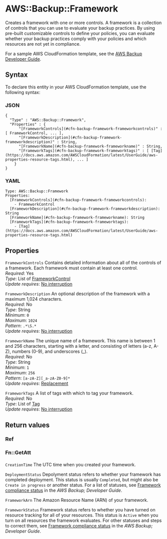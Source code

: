 # AWS::Backup::Framework<a name="aws-resource-backup-framework"></a>

Creates a framework with one or more controls\. A framework is a collection of controls that you can use to evaluate your backup practices\. By using pre\-built customizable controls to define your policies, you can evaluate whether your backup practices comply with your policies and which resources are not yet in compliance\.

For a sample AWS CloudFormation template, see the [AWS Backup Developer Guide](https://docs.aws.amazon.com/aws-backup/latest/devguide/bam-cfn-integration.html#bam-cfn-frameworks-template)\.

## Syntax<a name="aws-resource-backup-framework-syntax"></a>

To declare this entity in your AWS CloudFormation template, use the following syntax:

### JSON<a name="aws-resource-backup-framework-syntax.json"></a>

```
{
  "Type" : "AWS::Backup::Framework",
  "Properties" : {
      "[FrameworkControls](#cfn-backup-framework-frameworkcontrols)" : [ FrameworkControl, ... ],
      "[FrameworkDescription](#cfn-backup-framework-frameworkdescription)" : String,
      "[FrameworkName](#cfn-backup-framework-frameworkname)" : String,
      "[FrameworkTags](#cfn-backup-framework-frameworktags)" : [ [Tag](https://docs.aws.amazon.com/AWSCloudFormation/latest/UserGuide/aws-properties-resource-tags.html), ... ]
    }
}
```

### YAML<a name="aws-resource-backup-framework-syntax.yaml"></a>

```
Type: AWS::Backup::Framework
Properties: 
  [FrameworkControls](#cfn-backup-framework-frameworkcontrols): 
    - FrameworkControl
  [FrameworkDescription](#cfn-backup-framework-frameworkdescription): String
  [FrameworkName](#cfn-backup-framework-frameworkname): String
  [FrameworkTags](#cfn-backup-framework-frameworktags): 
    - [Tag](https://docs.aws.amazon.com/AWSCloudFormation/latest/UserGuide/aws-properties-resource-tags.html)
```

## Properties<a name="aws-resource-backup-framework-properties"></a>

`FrameworkControls`  <a name="cfn-backup-framework-frameworkcontrols"></a>
Contains detailed information about all of the controls of a framework\. Each framework must contain at least one control\.  
*Required*: Yes  
*Type*: List of [FrameworkControl](aws-properties-backup-framework-frameworkcontrol.md)  
*Update requires*: [No interruption](https://docs.aws.amazon.com/AWSCloudFormation/latest/UserGuide/using-cfn-updating-stacks-update-behaviors.html#update-no-interrupt)

`FrameworkDescription`  <a name="cfn-backup-framework-frameworkdescription"></a>
An optional description of the framework with a maximum 1,024 characters\.  
*Required*: No  
*Type*: String  
*Minimum*: `0`  
*Maximum*: `1024`  
*Pattern*: `.*\S.*`  
*Update requires*: [No interruption](https://docs.aws.amazon.com/AWSCloudFormation/latest/UserGuide/using-cfn-updating-stacks-update-behaviors.html#update-no-interrupt)

`FrameworkName`  <a name="cfn-backup-framework-frameworkname"></a>
The unique name of a framework\. This name is between 1 and 256 characters, starting with a letter, and consisting of letters \(a\-z, A\-Z\), numbers \(0\-9\), and underscores \(\_\)\.  
*Required*: No  
*Type*: String  
*Minimum*: `1`  
*Maximum*: `256`  
*Pattern*: `[a-zA-Z][_a-zA-Z0-9]*`  
*Update requires*: [Replacement](https://docs.aws.amazon.com/AWSCloudFormation/latest/UserGuide/using-cfn-updating-stacks-update-behaviors.html#update-replacement)

`FrameworkTags`  <a name="cfn-backup-framework-frameworktags"></a>
A list of tags with which to tag your framework\.  
*Required*: No  
*Type*: List of [Tag](https://docs.aws.amazon.com/AWSCloudFormation/latest/UserGuide/aws-properties-resource-tags.html)  
*Update requires*: [No interruption](https://docs.aws.amazon.com/AWSCloudFormation/latest/UserGuide/using-cfn-updating-stacks-update-behaviors.html#update-no-interrupt)

## Return values<a name="aws-resource-backup-framework-return-values"></a>

### Ref<a name="aws-resource-backup-framework-return-values-ref"></a>

### Fn::GetAtt<a name="aws-resource-backup-framework-return-values-fn--getatt"></a>

#### <a name="aws-resource-backup-framework-return-values-fn--getatt-fn--getatt"></a>

`CreationTime`  <a name="CreationTime-fn::getatt"></a>
The UTC time when you created your framework\.

`DeploymentStatus`  <a name="DeploymentStatus-fn::getatt"></a>
Depolyment status refers to whether your framework has completed deployment\. This status is usually `Completed`, but might also be `Create in progress` or another status\. For a list of statuses, see [Framework compliance status](https://docs.aws.amazon.com/aws-backup/latest/devguide/viewing-frameworks.html) in the *AWS Backup; Developer Guide*\.

`FrameworkArn`  <a name="FrameworkArn-fn::getatt"></a>
The Amazon Resource Name \(ARN\) of your framework\.

`FrameworkStatus`  <a name="FrameworkStatus-fn::getatt"></a>
Framework status refers to whether you have turned on resource tracking for all of your resources\. This status is `Active` when you turn on all resources the framework evaluates\. For other statuses and steps to correct them, see [Framework compliance status](https://docs.aws.amazon.com/aws-backup/latest/devguide/viewing-frameworks.html) in the *AWS Backup; Developer Guide*\.